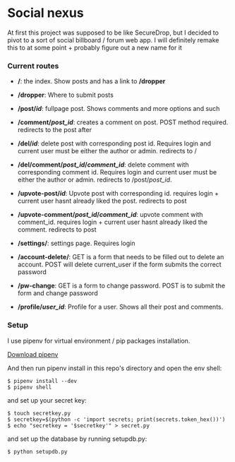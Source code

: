 # Social nexus  
 
At first this project was supposed to be like SecureDrop, but I decided to pivot to a sort of social billboard / forum web app. I will definitely remake this to at some point + probably figure out a new name for it

### Current routes 

* **/**: the index. Show posts and has a link to **/dropper**

* **/dropper**: Where to submit posts

* **/post/_id_**: fullpage post. Shows comments and more options and such

* **/comment/_post\_id_**: creates a comment on post. POST method required. redirects to the post after

* **/del/_id_**: delete post with corresponding post id. Requires login and current user must be either the author or admin. redirects to /

* **/del/comment/_post\_id_/_comment\_id_**: delete comment with corresponding comment id. Requires login and current user must be either the author or admin. redirects to /post/*post_id*. 

* **/upvote-post/_id_**: Upvote post with corresponding id. requires login + current user hasnt already liked the post. redirects to post

* **/upvote-comment/_post\_id_/_comment\_id_**: upvote comment with comment_id. requires login + current user hasnt already liked the comment. redirects to post

* **/settings/**: settings page. Requires login

* **/account-delete/**: GET is a form that needs to be filled out to delete an account. POST will delete current_user if the form submits the correct password

* **/pw-change**: GET is a form to change password. POST is to submit the form and change password

* **/profile/_user\_id_**: Profile for a user. Shows all their post and comments. 

### Setup

I use pipenv for virtual environment / pip packages installation.

[Download pipenv](https://pypi.org/project/pipenv/#installation)

And then run pipenv install in this repo's directory and open the env shell:

```
$ pipenv install --dev
$ pipenv shell
```

and set up your secret key:
```
$ touch secretkey.py
$ secretkey=$(python -c 'import secrets; print(secrets.token_hex())')
$ echo "secretkey = '$secretkey'" > secret.py
```
and set up the database by running setupdb.py:
```
$ python setupdb.py
```